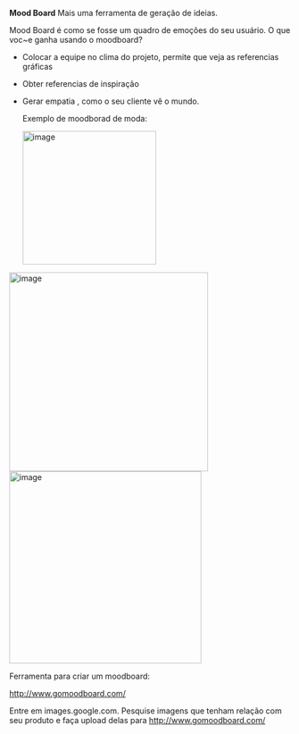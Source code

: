 **Mood Board**
Mais uma ferramenta de geração de ideias. 

Mood Board é como se fosse um quadro de emoções do seu usuário.
O que voc~e ganha usando o moodboard?

- Colocar a equipe no clima do projeto, permite que veja as referencias gráficas
- Obter referencias de inspiração
- Gerar empatia , como o seu cliente vê o mundo.


  Exemplo de moodborad de moda:

  <img width="239" alt="image" src="https://github.com/aevilesaguiar/UX-Design/assets/52088444/b0353409-7f90-47db-b25d-a5164f765cbe">
  
<img width="356" alt="image" src="https://github.com/aevilesaguiar/UX-Design/assets/52088444/5776c6dc-921e-4474-bcc1-727eff9b0075">

<img width="344" alt="image" src="https://github.com/aevilesaguiar/UX-Design/assets/52088444/bb3d8859-9322-4f71-83bb-d0256bc0ee22">

Ferramenta para criar um moodboard:

http://www.gomoodboard.com/

Entre em images.google.com. Pesquise imagens que tenham relação com seu produto e faça upload delas para http://www.gomoodboard.com/
